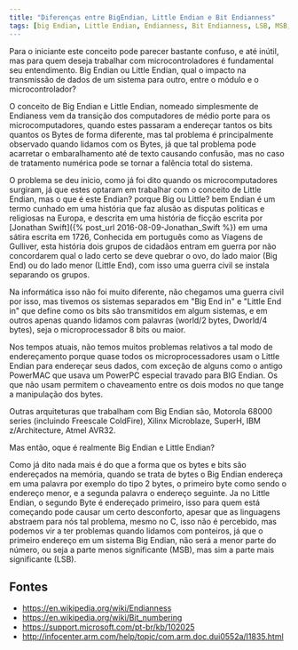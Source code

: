 ```yaml
---
title: "Diferenças entre BigEndian, Little Endian e Bit Endianness"
tags: [big Endian, Little Endian, Endianness, Bit Endianness, LSB, MSB, Binário, Byte, Bit, Númeração, endereçamento, manipulação de bits, manipulação e bytes, bit, byte, Little End in, Big End In"
---
```


Para o iniciante este conceito pode parecer bastante confuso, e até inútil, mas para quem deseja trabalhar com microcontroladores é fundamental seu entendimento. Big Endian ou Little Endian, qual o impacto na transmissão de dados de um sistema para outro, entre o módulo e o microcontrolador?

<!--more-->

O conceito de Big Endian e Little Endian, nomeado simplesmente de Endianess vem da transição dos computadores de médio porte para os microcomputadores, quando estes passaram a endereçar tantos os bits quantos os Bytes de forma diferente, mas tal problema é principalmente observado quando lidamos com os Bytes, já que tal problema pode acarretar o embaralhamento até de texto causando confusão, mas no caso de tratamento numérica pode se tornar a falência total do sistema.

O problema se deu inicio, como já foi dito quando os microcomputadores surgiram, já que estes optaram em trabalhar com o conceito de Little Endian, mas o que é este Endian? porque Big ou Little? bem Endian é um termo cunhado em uma história que faz alusão as disputas politicas e religiosas na Europa, e descrita em uma história de ficção escrita por [Jonathan Swift]({% post_url 2016-08-09-Jonathan_Swift %}) em uma sátira escrita em 1726, Conhecida em português como as Viagens de Gulliver, esta história dois grupos de cidadãos entram em guerra por não concordarem qual o lado certo se deve quebrar o ovo, do lado maior (Big End) ou do lado menor (Little End), com isso uma guerra civil se instala separando os grupos.

Na informática isso não foi muito diferente, não chegamos uma guerra civil por isso, mas tivemos os sistemas separados em "Big End in" e "Little End in" que define como os bits são transmitidos em algum sistemas, e em outros apenas quando lidamos com palavras (world/2 bytes, Dworld/4 bytes), seja o microprocessador 8 bits ou maior.

Nos tempos atuais, não temos muitos problemas relativos a tal modo de endereçamento porque quase todos os microprocessadores usam o Little Endian para endereçar seus dados, com exceção de alguns como o antigo PowerMAC que usava um PowerPC especial travado para BIG Endian. Os que não usam permitem o chaveamento entre os dois modos no que tange a manipulação dos bytes.

Outras arquiteturas que trabalham com Big Endian são, Motorola 68000 series (incluindo Freescale ColdFire), Xilinx Microblaze, SuperH, IBM z/Architecture, Atmel AVR32.

Mas então, oque é realmente Big Endian e Little Endian?

Como já dito nada mais é do que a forma que os bytes e bits são endereçados na memória, quando se trata de bytes o Big Endian endereça em uma palavra por exemplo do tipo 2 bytes, o primeiro byte como sendo o endereço menor, e a segunda palavra o endereço seguinte. Ja no Little Endian, o segundo Byte é endereçado primeiro, isso para quem está começando pode causar um certo desconforto, apesar que as linguagens abstraem para nós tal problema, mesmo no C, isso não é percebido, mas podemos vir a ter problemas quando lidamos com ponteiros, já que o primeiro endereço em um sistema Big Endian, não será a menor parte do número, ou seja a parte menos significante (MSB), mas sim a parte mais significante (LSB).




## Fontes

 * https://en.wikipedia.org/wiki/Endianness
 * https://en.wikipedia.org/wiki/Bit_numbering
 * https://support.microsoft.com/pt-br/kb/102025
 * http://infocenter.arm.com/help/topic/com.arm.doc.dui0552a/I1835.html